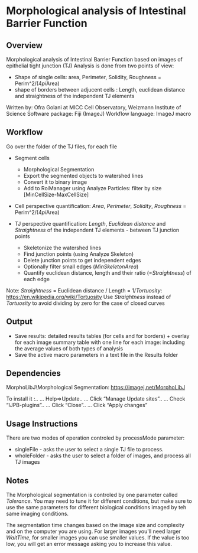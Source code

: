 # Morphological analysis of Intestinal Barrier Function

## Overview
 
 Morphological analysis of Intestinal Barrier Function based on images of epithelial tight junction (TJ)
 Analysis is done from two points of view: 
 - Shape of single cells:  area, Perimeter, Solidity, Roughness = Perim^2/(4*pi*Area)
 - shape of borders between adjucent cells : Length, euclidean distance and straightness of the independent TJ elements
 
 Written by: Ofra Golani at MICC Cell Observatory, Weizmann Institute of Science
 Software package: Fiji (ImageJ)
 Workflow language: ImageJ macro 
  
## Workflow 

 Go over the folder of the TJ files, for each file 
 - Segment cells
 	 + Morphological Segmentation
 	 + Export the segmented objects to watershed lines
 	 + Convert it to binary image
 	 + Add to RoiManager using Analyze Particles: filter by size [MinCellSize-MaxCellSize]
 	 
 - Cell perspective quantification: *Area*, *Perimeter*, *Solidity*, *Roughness* = Perim^2/(4*pi*Area)
 - TJ perspective quantification: *Length*, *Euclidean distance* and *Straightness* of the independent TJ elements - between TJ junction points
 	 + Skeletonize the watershed lines
 	 + Find junction points (using Analyze Skeleton)
 	 + Delete junction points to get independent edges 
 	 + Optionally filter small edges (*MinSkeletonArea*)
 	 + Quantify euclidean distance, length and their ratio (=*Straightness*) of each edge
 	 
 Note: *Straightness* = Euclidean distance / Length = 1/*Tortuosity*: https://en.wikipedia.org/wiki/Tortuosity
 Use *Straightness* instead of *Tortuosity* to avoid dividing by zero for the case of closed curves
 
## Output

 - Save results: 
 		detailed results tables (for cells and for borders) + overlay for each image
 		summary table with one line for each image: including the average values of both types of analysis 
 - Save the active macro parameters in a text file in the Results folder
 
## Dependencies

 MorphoLibJ\Morphological Segmentation: https://imagej.net/MorphoLibJ
 
 To install it :..
 ... Help=>Update..
 ... Click “Manage Update sites”..
 ... Check “IJPB-plugins”..
 ... Click “Close”..
 ... Click “Apply changes”
 
## Usage Instructions

  There are two modes of operation controled by   processMode   parameter: 
  - singleFile - asks the user to select a single TJ file to process. 
  - wholeFolder - asks the user to select a folder of images, and process all TJ images 
 
## Notes

 The Morphological segmentation is controled by one parameter called *Tolerance*. 
 You may need to tune it for different conditions, but make sure to use the same parameters for different biological conditions imaged by teh same imaging conditions. 
 
 The segmentation time changes based on the image size and complexity and on the computer you are using. 
 For larger images you'll need larger *WaitTime*, for smaller images you can use smaller values. 
 If the value is too low, you will get an error message asking you to increase this value. 
 